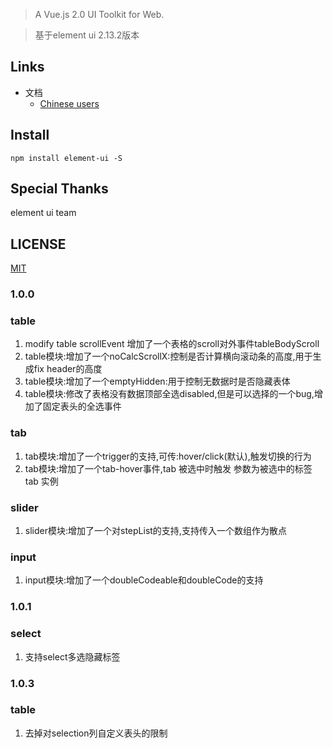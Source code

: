 > A Vue.js 2.0 UI Toolkit for Web.

> 基于element ui 2.13.2版本
## Links
- 文档
  - [Chinese users](http://doc-ele.betterhl.com/#/zh-CN)

## Install
```shell
npm install element-ui -S
```

## Special Thanks
element ui team

## LICENSE
[MIT](LICENSE)

### 1.0.0
### table
1. modify table scrollEvent 增加了一个表格的scroll对外事件tableBodyScroll 
2. table模块:增加了一个noCalcScrollX:控制是否计算横向滚动条的高度,用于生成fix header的高度
3. table模块:增加了一个emptyHidden:用于控制无数据时是否隐藏表体
4. table模块:修改了表格没有数据顶部全选disabled,但是可以选择的一个bug,增加了固定表头的全选事件
### tab
1. tab模块:增加了一个trigger的支持,可传:hover/click(默认),触发切换的行为
2. tab模块:增加了一个tab-hover事件,tab 被选中时触发 参数为被选中的标签 tab 实例
### slider
1. slider模块:增加了一个对stepList的支持,支持传入一个数组作为散点
### input
1. input模块:增加了一个doubleCodeable和doubleCode的支持

### 1.0.1
### select
1. 支持select多选隐藏标签

### 1.0.3
### table
1. 去掉对selection列自定义表头的限制